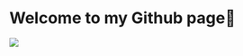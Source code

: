 # Welcome to my Github page💫

![](https://github-readme-stats.vercel.app/api?username=kanishkumar-k&theme=slateorange&hide_border=false&include_all_commits=false&count_private=false)<br/>
